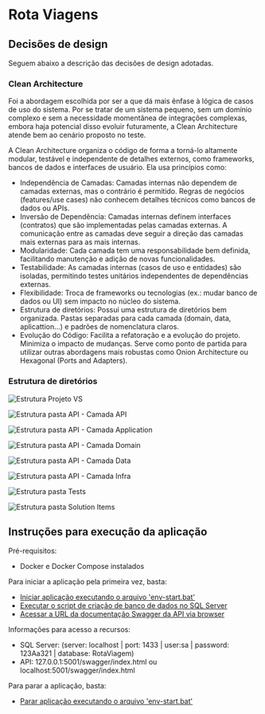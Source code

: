 # Rota Viagens

## Decisões de design

Seguem abaixo a descrição das decisões de design adotadas.

### Clean Architecture

Foi a abordagem escolhida por ser a que dá mais ênfase à lógica de casos de uso do sistema. Por se tratar de um sistema pequeno, sem um domínio complexo e sem a necessidade momentânea de integrações complexas, embora haja potencial disso evoluir futuramente, a Clean Architecture atende bem ao cenário proposto no teste.

A Clean Architecture organiza o código de forma a torná-lo altamente modular, testável e independente de detalhes externos, como frameworks, bancos de dados e interfaces de usuário. Ela usa princípios como:

- Independência de Camadas: Camadas internas não dependem de camadas externas, mas o contrário é permitido. Regras de negócios (features/use cases) não conhecem detalhes técnicos como bancos de dados ou APIs.
- Inversão de Dependência: Camadas internas definem interfaces (contratos) que são implementadas pelas camadas externas. A comunicação entre as camadas deve seguir a direção das camadas mais externas para as mais internas.
- Modularidade: Cada camada tem uma responsabilidade bem definida, facilitando manutenção e adição de novas funcionalidades.
- Testabilidade: As camadas internas (casos de uso e entidades) são isoladas, permitindo testes unitários independentes de dependências externas.
- Flexibilidade: Troca de frameworks ou tecnologias (ex.: mudar banco de dados ou UI) sem impacto no núcleo do sistema.
- Estrutura de diretórios: Possui uma estrutura de diretórios bem organizada. Pastas separadas para cada camada (domain, data, aplicattion...) e padrões de nomenclatura claros.
- Evolução do Código: Facilita a refatoração e a evolução do projeto. Minimiza o impacto de mudanças. Serve como ponto de partida para utilizar outras abordagens mais robustas como Onion Architecture ou Hexagonal (Ports and Adapters).

### Estrutura de diretórios

![Estrutura Projeto VS](solution-items/prints/estrutura.png)

![Estrutura pasta API - Camada API](solution-items/prints/estrutura-api-rotaviagem-api.png)

![Estrutura pasta API - Camada Application](solution-items/prints/estrutura-api-rotaviagem-application.png)

![Estrutura pasta API - Camada Domain](solution-items/prints/estrutura-api-rotaviagem-domain.png)

![Estrutura pasta API - Camada Data](solution-items/prints/estrutura-api-rotaviagem-data.png)

![Estrutura pasta API - Camada Infra](solution-items/prints/estrutura-api-rotaviagem-infra-crosscutting-ioc.png)

![Estrutura pasta Tests](solution-items/prints/estrutura-tests.png)

![Estrutura pasta Solution Items](solution-items/prints/estrutura-solution-items.png)

## Instruções para execução da aplicação

Pré-requisitos:

- Docker e Docker Compose instalados

Para iniciar a aplicação pela primeira vez, basta:

- [Iniciar aplicação executando o arquivo 'env-start.bat'](solution-items/env-start.bat)
- [Executar o script de criação de banco de dados no SQL Server](solution-items/scripts/init.sql)
- [Acessar a URL da documentação Swagger da API via browser](localhost:5001/swagger/index.html)

Informações para acesso a recursos:

- SQL Server: (server: localhost | port: 1433 | user:sa | password: 123Aa321 | database: RotaViagem)
- API: 127.0.0.1:5001/swagger/index.html ou localhost:5001/swagger/index.html

Para parar a aplicação, basta:

- [Parar aplicação executando o arquivo 'env-start.bat'](solution-items/env-stop.bat)

